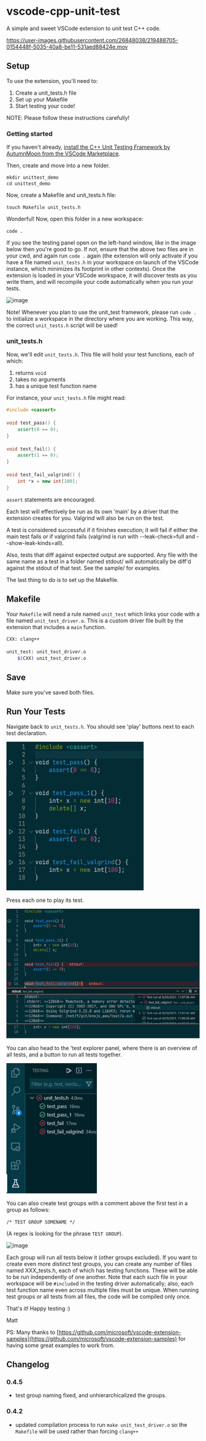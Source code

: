 # vscode-cpp-unit-test
A simple and sweet VSCode extension to unit test C++ code.

https://user-images.githubusercontent.com/26848038/219488705-0154448f-5035-40a8-be11-531aed88424e.mov


## Setup
To use the extension, you'll need to:
1)  Create a unit_tests.h file
2)  Set up your Makefile
3)  Start testing your code! 

NOTE: Please follow these instructions carefully!

### Getting started
If you haven't already, [install the C++ Unit Testing Framework by AutumnMoon from the VSCode Marketplace](https://marketplace.visualstudio.com/items?itemName=AutumnMoon.cpp-unit-test). 

Then, create and move into a new folder. 

```
mkdir unittest_demo 
cd unittest_demo
```

Now, create a Makefile and unit_tests.h file:

```touch Makefile unit_tests.h```

Wonderful! Now, open this folder in a new workspace:

```code .```

If you see the testing panel open on the left-hand window, like in the image below then you're good to go. If not, ensure that the above two files are in your cwd, and again run ```code .``` again (the extension will only activate if you have a file named ```unit_tests.h``` in your workspace on launch of the VSCode instance, which minimizes its footprint in other contexts). Once the extension is loaded in your VSCode workspace, it will discover tests as you write them, and will recompile your code automatically when you run your tests.

![image](./images/left-hand-side.png)

Note! Whenever you plan to use the unit_test framework, please run ```code .``` to initialize a workspace in the directory where you are working. This way, the correct ```unit_tests.h``` script will be used! 

### unit_tests.h

Now, we'll edit ```unit_tests.h```. This file will hold your test functions, each of which:

1)  returns ```void```
2)  takes no arguments
3)  has a unique test function name

For instance, your ```unit_tests.h``` file might read:

```cpp
#include <cassert>

void test_pass() {
    assert(0 == 0);
}

void test_fail() {
    assert(1 == 0);
}

void test_fail_valgrind() {
    int *x = new int[100];
}
```

```assert``` statements are encouraged.

Each test will effectively be run as its own 'main' by a driver that the extension creates for you. Valgrind will also be run on the test. 

A test is considered successful if it finishes execution; it will fail if either the main test fails or if valgrind fails (valgrind is run with --leak-check=full and --show-leak-kinds=all).

Also, tests that diff against expected output are supported. Any file with the same name as a test in a folder named stdout/ will automatically be diff'd against the stdout of that test. See the sample/ for examples.

The last thing to do is to set up the Makefile.

## Makefile
Your ```Makefile``` will need a rule named ```unit_test``` which links your code with a file named ```unit_test_driver.o```. This is a custom driver file built by the extension that includes a ```main``` function. 

```bash
CXX: clang++

unit_test: unit_test_driver.o 
    $(CXX) unit_test_driver.o
```
## Save
Make sure you've saved both files.

## Run Your Tests
Navigate back to ```unit_tests.h```. You should see 'play' buttons next to each test declaration. 

![image](./images/unit_test_img.png)

Press each one to play its test.

![image](./images/unit_test_output.png)

You can also head to the 'test explorer panel, where there is an overview of all tests, and a button to run all tests together. 

![image](./images/unit_test_testing_panel.png)

You can also create test groups with a comment above the first test in a group as follows:

```/* TEST GROUP SOMENAME */```

(A regex is looking for the phrase ```TEST GROUP```).

![image](./images/test_groups.png)

Each group will run all tests below it (other groups excluded). If you want to create even more distinct test groups, you can create any number of files named XXX_tests.h, each of which has testing functions. These will be able to be run independently of one another. Note that each such file in your workspace will be ```#include```d in the testing driver automatically; also, each test function name even across multiple files must be unique. When running test groups or all tests from all files, the code will be compiled only once.

That's it! Happy testing :)

Matt

PS: Many thanks to [https://github.com/microsoft/vscode-extension-samples](https://github.com/microsoft/vscode-extension-samples) for having some great examples to work from.

## Changelog
### 0.4.5
 - test group naming fixed, and unhierarchicalized the groups. 
### 0.4.2
 - updated compilation process to run `make unit_test_driver.o` so the `Makefile` will be used rather than forcing `clang++`
